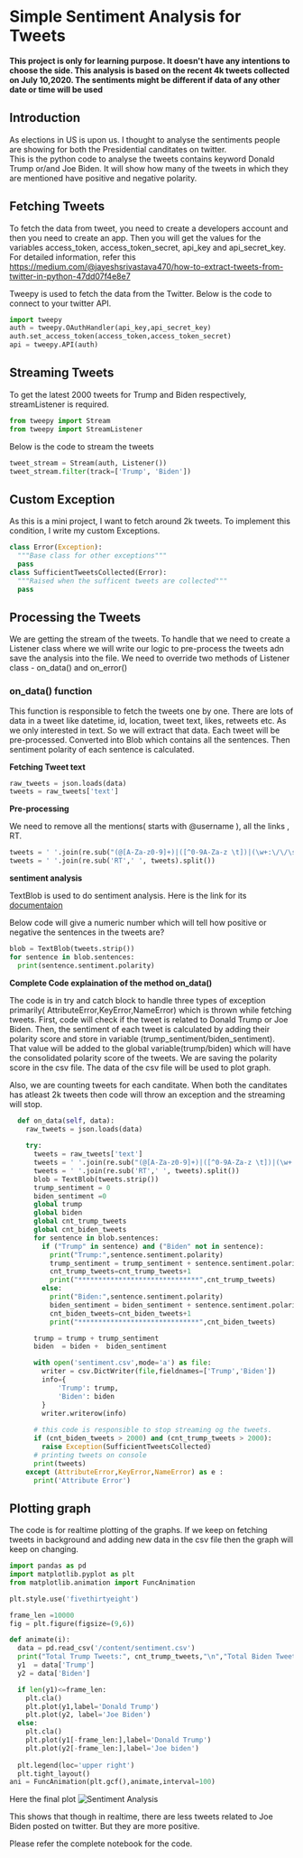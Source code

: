 # Simple Sentiment Analysis for Tweets

**This project is only for learning purpose. It doesn't have any intentions to choose the side. This analysis is based on the recent 4k tweets collected on July 10,2020. The sentiments might be different if data of any other date or time will be used**

## Introduction
As elections in US is upon us. I thought to analyse the sentiments people are showing for both the Presidential canditates on twitter.  
This is the python code to analyse the tweets contains keyword Donald Trump or/and Joe Biden. It will show how many of the tweets in which they are mentioned have positive and negative polarity.



## Fetching Tweets
To fetch the data from tweet, you need to create a developers account and then you need to create an app. Then you will get the values for the variables access_token, access_token_secret, api_key and api_secret_key. For detailed information, refer this https://medium.com/@jayeshsrivastava470/how-to-extract-tweets-from-twitter-in-python-47dd07f4e8e7

Tweepy is used to fetch the data from the Twitter. Below is the code to connect to your twitter API.

```python
import tweepy
auth = tweepy.OAuthHandler(api_key,api_secret_key)
auth.set_access_token(access_token,access_token_secret)
api = tweepy.API(auth)
```

## Streaming Tweets
To get the latest 2000 tweets for Trump and Biden respectively, streamListener is required. 
```python
from tweepy import Stream
from tweepy import StreamListener
```
Below is the code to stream the tweets
```python
tweet_stream = Stream(auth, Listener())
tweet_stream.filter(track=['Trump', 'Biden'])
  ```
## Custom Exception
As this is a mini project, I want to fetch around 2k tweets. To implement this condition, I write my custom Exceptions.
```python
class Error(Exception):
  """Base class for other exceptions"""
  pass
class SufficientTweetsCollected(Error):
  """Raised when the sufficent tweets are collected"""
  pass
```

## Processing the Tweets
We are getting the stream of the tweets. To handle that we need to create a Listener class where we will write our logic to pre-process the tweets adn save the analysis into the file.
We need to override two methods of Listener class - on_data() and on_error()
### on_data() function
This function is responsible to fetch the tweets one by one. There are lots of data in a tweet like datetime, id, location, tweet text, likes, retweets etc. As we only interested in text. So we will extract that data. Each tweet will be pre-processed. Converted into Blob which contains all the sentences. Then sentiment polarity of each sentence is calculated.

**Fetching Tweet text**
```python
raw_tweets = json.loads(data)
tweets = raw_tweets['text']
```

**Pre-processing**

We need to remove all the mentions( starts with @username ), all the links , RT.
```python
tweets = ' '.join(re.sub("(@[A-Za-z0-9]+)|([^0-9A-Za-z \t])|(\w+:\/\/\s+)"," ",tweets).split())
tweets = ' '.join(re.sub('RT',' ', tweets).split())
```

**sentiment analysis**

TextBlob is used to do sentiment analysis. Here is the link for its [documentaion](https://textblob.readthedocs.io/en/dev/)

Below code will give a numeric number which will tell how positive or negative the sentences in the tweets are?
```python
blob = TextBlob(tweets.strip())
for sentence in blob.sentences:
  print(sentence.sentiment.polarity)
```

**Complete Code explaination of the method on_data()**

The code is in try and catch block to handle three types of exception primarily( AttributeError,KeyError,NameError) which is thrown while fetching tweets.
First, code will check if the tweet is related to Donald Trump or Joe Biden. Then, the sentiment of each tweet is calculated by adding their polarity score and store in variable (trump_sentiment/biden_sentiment). That value will be added to the global variable(trump/biden) which will have the consolidated polarity score of the tweets.
We are saving the polarity score in the csv file. The data of the csv file will be used to plot graph.

Also, we are counting tweets for each canditate. When both the canditates has atleast 2k tweets then code will throw an exception and the streaming will stop.
```python
  def on_data(self, data):
    raw_tweets = json.loads(data)
    
    try:
      tweets = raw_tweets['text']
      tweets = ' '.join(re.sub("(@[A-Za-z0-9]+)|([^0-9A-Za-z \t])|(\w+:\/\/\s+)"," ",tweets).split())
      tweets = ' '.join(re.sub('RT',' ', tweets).split())
      blob = TextBlob(tweets.strip())
      trump_sentiment = 0
      biden_sentiment =0
      global trump
      global biden
      global cnt_trump_tweets
      global cnt_biden_tweets
      for sentence in blob.sentences:
        if ("Trump" in sentence) and ("Biden" not in sentence):
          print("Trump:",sentence.sentiment.polarity)
          trump_sentiment = trump_sentiment + sentence.sentiment.polarity
          cnt_trump_tweets=cnt_trump_tweets+1
          print("******************************",cnt_trump_tweets)
        else:
          print("Biden:",sentence.sentiment.polarity)
          biden_sentiment = biden_sentiment + sentence.sentiment.polarity
          cnt_biden_tweets=cnt_biden_tweets+1
          print("******************************",cnt_biden_tweets)

      trump = trump + trump_sentiment
      biden  = biden +  biden_sentiment

      with open('sentiment.csv',mode='a') as file:
        writer = csv.DictWriter(file,fieldnames=['Trump','Biden'])
        info={
            'Trump': trump,
            'Biden': biden
        }
        writer.writerow(info)
      
      # this code is responsible to stop streaming og the tweets.
      if (cnt_biden_tweets > 2000) and (cnt_trump_tweets > 2000):
        raise Exception(SufficientTweetsCollected)
      # printing tweets on console  
      print(tweets)
    except (AttributeError,KeyError,NameError) as e :
      print('Attribute Error')      
   ```

## Plotting graph
The code is for realtime plotting of the graphs. If we keep on fetching tweets in background and adding new data in the csv file then the graph will keep on changing. 
```python
import pandas as pd
import matplotlib.pyplot as plt
from matplotlib.animation import FuncAnimation

plt.style.use('fivethirtyeight')

frame_len =10000
fig = plt.figure(figsize=(9,6))

def animate(i):
  data = pd.read_csv('/content/sentiment.csv')
  print("Total Trump Tweets:", cnt_trump_tweets,"\n","Total Biden Tweets:", cnt_biden_tweets )
  y1  = data['Trump']
  y2 = data['Biden']

  if len(y1)<=frame_len:
    plt.cla()
    plt.plot(y1,label='Donald Trump')
    plt.plot(y2, label='Joe Biden')
  else:
    plt.cla()
    plt.plot(y1[-frame_len:],label='Donald Trump')
    plt.plot(y2[-frame_len:],label='Joe biden')   
  
  plt.legend(loc='upper right')
  plt.tight_layout()
ani = FuncAnimation(plt.gcf(),animate,interval=100)

```
Here the final plot
![Sentiment Analysis](https://github.com/shilpisirohi12/Simple-Sentiment-Analysis-for-Tweets/blob/master/plot.PNG)

This shows that though in realtime, there are less tweets related to Joe Biden posted on twitter. But they are more positive.

Please refer the complete notebook for the code.
